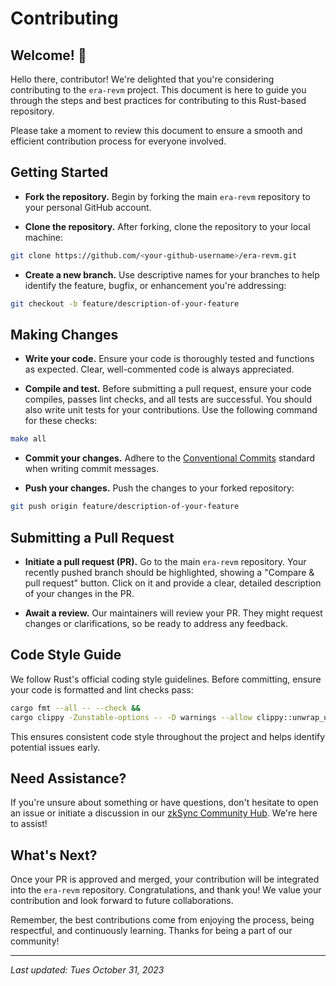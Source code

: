 # Contributing

## Welcome! 👋

Hello there, contributor! We're delighted that you're considering contributing to the `era-revm` project. This document is here to guide you through the steps and best practices for contributing to this Rust-based repository.

Please take a moment to review this document to ensure a smooth and efficient contribution process for everyone involved.

## Getting Started

- **Fork the repository.** Begin by forking the main `era-revm` repository to your personal GitHub account.

- **Clone the repository.** After forking, clone the repository to your local machine:

```bash
git clone https://github.com/<your-github-username>/era-revm.git
```

- **Create a new branch.** Use descriptive names for your branches to help identify the feature, bugfix, or enhancement you're addressing:

```bash
git checkout -b feature/description-of-your-feature
```

## Making Changes

- **Write your code.** Ensure your code is thoroughly tested and functions as expected. Clear, well-commented code is always appreciated.

- **Compile and test.** Before submitting a pull request, ensure your code compiles, passes lint checks, and all tests are successful. You should also write unit tests for your contributions. Use the following command for these checks:

```bash
make all
```

- **Commit your changes.** Adhere to the [Conventional Commits](https://www.conventionalcommits.org/) standard when writing commit messages.

- **Push your changes.** Push the changes to your forked repository:

```bash
git push origin feature/description-of-your-feature
```

## Submitting a Pull Request

- **Initiate a pull request (PR).** Go to the main `era-revm` repository. Your recently pushed branch should be highlighted, showing a "Compare & pull request" button. Click on it and provide a clear, detailed description of your changes in the PR.

- **Await a review.** Our maintainers will review your PR. They might request changes or clarifications, so be ready to address any feedback.

## Code Style Guide

We follow Rust's official coding style guidelines. Before committing, ensure your code is formatted and lint checks pass:

```bash
cargo fmt --all -- --check &&
cargo clippy -Zunstable-options -- -D warnings --allow clippy::unwrap_used
```

This ensures consistent code style throughout the project and helps identify potential issues early.

## Need Assistance?

If you're unsure about something or have questions, don't hesitate to open an issue or initiate a discussion in our [zkSync Community Hub](https://github.com/zkSync-Community-Hub/zkSync-developers/discussions). We're here to assist!

## What's Next?

Once your PR is approved and merged, your contribution will be integrated into the `era-revm` repository. Congratulations, and thank you! We value your contribution and look forward to future collaborations.

Remember, the best contributions come from enjoying the process, being respectful, and continuously learning. Thanks for being a part of our community!

---

*Last updated: Tues October 31, 2023*